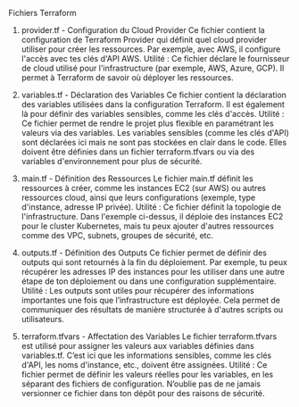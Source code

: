 Fichiers Terraform

1. provider.tf - Configuration du Cloud Provider
Ce fichier contient la configuration de Terraform Provider qui définit quel cloud provider utiliser pour créer les ressources. Par exemple, avec AWS, il configure l'accès avec tes clés d'API AWS.
Utilité : Ce fichier déclare le fournisseur de cloud utilisé pour l'infrastructure (par exemple, AWS, Azure, GCP). Il permet à Terraform de savoir où déployer les ressources.

2. variables.tf - Déclaration des Variables
Ce fichier contient la déclaration des variables utilisées dans la configuration Terraform. Il est également là pour définir des variables sensibles, comme les clés d'accès.
Utilité : Ce fichier permet de rendre le projet plus flexible en paramétrant les valeurs via des variables. Les variables sensibles (comme les clés d'API) sont déclarées ici mais ne sont pas stockées en clair dans le code. Elles doivent être définies dans un fichier terraform.tfvars ou via des variables d'environnement pour plus de sécurité.

3. main.tf - Définition des Ressources
Le fichier main.tf définit les ressources à créer, comme les instances EC2 (sur AWS) ou autres ressources cloud, ainsi que leurs configurations (exemple, type d'instance, adresse IP privée).
Utilité : Ce fichier définit la topologie de l'infrastructure. Dans l'exemple ci-dessus, il déploie des instances EC2 pour le cluster Kubernetes, mais tu peux ajouter d'autres ressources comme des VPC, subnets, groupes de sécurité, etc.

4. outputs.tf - Définition des Outputs
Ce fichier permet de définir des outputs qui sont retournés à la fin du déploiement. Par exemple, tu peux récupérer les adresses IP des instances pour les utiliser dans une autre étape de ton déploiement ou dans une configuration supplémentaire.
Utilité : Les outputs sont utiles pour récupérer des informations importantes une fois que l’infrastructure est déployée. Cela permet de communiquer des résultats de manière structurée à d'autres scripts ou utilisateurs.

5. terraform.tfvars - Affectation des Variables
Le fichier terraform.tfvars est utilisé pour assigner les valeurs aux variables définies dans variables.tf. C’est ici que les informations sensibles, comme les clés d'API, les noms d'instance, etc., doivent être assignées.
Utilité : Ce fichier permet de définir les valeurs réelles pour les variables, en les séparant des fichiers de configuration. N’oublie pas de ne jamais versionner ce fichier dans ton dépôt pour des raisons de sécurité.

